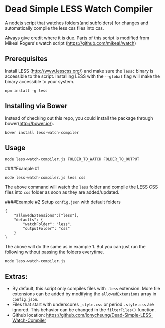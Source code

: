 Dead Simple LESS Watch Compiler
===================

A nodejs script that watches folders(and subfolders) for changes and automatically compile the less css files into css.

Always give credit where it is due. Parts of this script is modified from Mikeal Rogers's watch script (https://github.com/mikeal/watch)

## Prerequisites
Install LESS (http://www.lesscss.org/) and make sure the `lessc` binary is accessible to the script. Installing LESS with the `--global` flag will make the binary accessible to your system.

```
npm install -g less
```

## Installing via Bower
Instead of checking out this repo, you could install the package through bower(http://bower.io/).

```
bower install less-watch-compiler
```

## Usage 
```
node less-watch-compiler.js FOLDER_TO_WATCH FOLDER_TO_OUTPUT
```
####Example #1
```
node less-watch-compiler.js less css
```
The above command will watch the `less` folder and compile the LESS CSS files into `css` folder as soon as they are added/updated.

####Example #2
Setup `config.json` with default folders

```
{
    "allowedExtensions":["less"],
    "defaults": {
        "watchFolder": "less",
        "outputFolder": "css"
    }
}
```

The above will do the same as in example 1. But you can just run the following without passing the folders everytime.

```
node less-watch-compiler.js
```

## Extras:
* By default, this script only compiles files with `.less` extension. More file extensions can be added by modifying the `allowedExtensions` array in `config.json`.
* Files that start with underscores `_style.css` or period `.style.css` are ignored. This behavior can be changed in the `filterFiles()` function.
* Github location: https://github.com/jonycheung/Dead-Simple-LESS-Watch-Compiler


